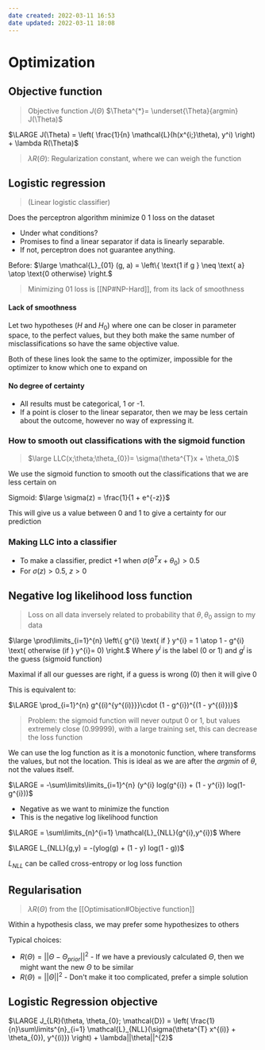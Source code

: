 ```yaml
---
date created: 2022-03-11 16:53
date updated: 2022-03-11 18:08
---
```


# Optimization

## Objective function

> Objective function $J(\Theta)$
> $\Theta^{*}= \underset{\Theta}{argmin} J(\Theta)$

$\LARGE J(\Theta) = \left( \frac{1}{n} \mathcal{L}(h(x^{i;}\theta), y^i) \right) + \lambda R(\Theta)$

> $\lambda R(\Theta)$: Regularization constant, where we can weigh the function

## Logistic regression

> (Linear logistic classifier)

Does the perceptron algorithm minimize 0 1 loss on the dataset

- Under what conditions?
- Promises to find a linear separator if data is linearly separable.
- If not, perceptron does not guarantee anything.

Before: $\large \mathcal{L}_{01} (g, a) = \left\{ \text{1 if g } \neq \text{ a} \atop \text{0 otherwise} \right.$

> Minimizing $0 1$ loss is [[NP#NP-Hard]], from its lack of smoothness

#### Lack of smoothness

Let two hypotheses ($H$ and $H_0$) where one can be closer in parameter space, to the perfect values, but they both make the same number of misclassifications so have the same objective value.

Both of these lines look the same to the optimizer, impossible for the optimizer to know which one to expand on

#### No degree of certainty

- All results must  be categorical,  1 or -1.
- If a point is closer to the linear separator, then we may be less certain about the outcome, however no way of expressing it.

### How to smooth out classifications with the sigmoid function

> $\large LLC(x;\theta;\theta_{0})= \sigma(\theta^{T}x + \theta_0)$

We use the sigmoid function to smooth out the classifications that we are less certain on

Sigmoid: $\large \sigma(z) = \frac{1}{1 + e^{-z}}$

This will give us a value between 0 and 1 to give a certainty for our prediction

### Making LLC into a classifier

- To make a classifier, predict +1 when $\sigma(\theta^{T}x + \theta_{0})> 0.5$
- For $\sigma(z) > 0.5$, $z > 0$

## Negative log likelihood loss function

> Loss on all data inversely related to probability that $\theta, \theta_0$ assign to my data

$\large \prod\limits_{i=1}^{n} \left\{ g^{i} \text{   if } y^{i} = 1 \atop 1 - g^{i} \text{    otherwise (if } y^{i}= 0) \right.$
Where $y^i$ is the label (0 or 1) and $g^i$ is the guess (sigmoid function)

Maximal if all our guesses are right, if a guess is wrong (0) then it will give 0

This is equivalent to:

$\LARGE \prod_{i=1}^{n} g^{(i)^{y^{(i)}}}\cdot (1 - g^{i})^{(1 - y^{(i)})}$

> Problem: the sigmoid function will never output 0 or 1, but values extremely close (0.99999), with a large training set, this can decrease the loss function

We can use the log function as it is a monotonic function, where transforms the values, but not the location. This is ideal as we are after the $argmin$ of $\theta$, not the values itself.

$\LARGE = -\sum\limits\limits_{i=1}^{n} (y^{i} log(g^{i}) + (1 - y^{i}) log(1-g^{i}))$

- Negative as we want to minimize the function
- This is the negative log likelihood function

$\LARGE = \sum\limits_{n}^{i=1} \mathcal{L}_{NLL}(g^{i},y^{i})$
Where

$\LARGE L_{NLL}(g,y) = -(ylog(g) + (1 - y) log(1 - g))$

$L_{NLL}$ can be called cross-entropy or log loss function

## Regularisation

> $\lambda R(\Theta)$ from the [[Optimisation#Objective function]]

Within a hypothesis class, we may prefer some hypothesizes to others

Typical choices:

- $R(\Theta) = ||\Theta - \Theta_{prior}||^2$ - If we have a previously calculated $\Theta$, then we might want the new $\Theta$ to be similar
- $R(\Theta) = ||\Theta||^{2}$ - Don't make it too complicated, prefer a simple solution

## Logistic Regression objective

$\LARGE J_{LR}(\theta, \theta_{0}; \mathcal{D}) = \left( \frac{1}{n}\sum\limits^{n}_{i=1} \mathcal{L}_{NLL}(\sigma(\theta^{T} x^{(i)} + \theta_{0}), y^{(i)}) \right) + \lambda||\theta||^{2}$
